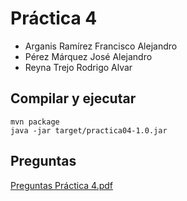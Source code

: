 # Práctica 4

- Arganis Ramírez Francisco Alejandro
- Pérez Márquez José Alejandro
- Reyna Trejo Rodrigo Alvar

## Compilar y ejecutar

```
mvn package
java -jar target/practica04-1.0.jar
```

## Preguntas


[Preguntas Práctica 4.pdf](https://objects.githubusercontent.com/github-production-repository-file-5c1aeb/489403170/8684016?X-Amz-Algorithm=AWS4-HMAC-SHA256&X-Amz-Credential=AKIAIWNJYAX4CSVEH53A%2F20220513%2Fus-east-1%2Fs3%2Faws4_request&X-Amz-Date=20220513T205134Z&X-Amz-Expires=300&X-Amz-Signature=95aed3ea9210266a814713f81d52d4eee6736db45a24a5668b1cd580d39f9c4a&X-Amz-SignedHeaders=host&actor_id=60670001&key_id=0&repo_id=489403170&response-content-disposition=attachment%3Bfilename%3DPreguntas.practica.4.pdf&response-content-type=application%2Fpdf)
